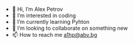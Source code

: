 - 👋 Hi, I’m Alex Petrov
- 👀 I’m interested in coding
- 🌱 I’m currently learning Pyhton
- 💞️ I’m looking to collaborate on something new
- 📫 How to reach me a1hp@abv.bg

<!---
AlexPetrov8712/AlexPetrov8712 is a ✨ special ✨ repository because its `README.md` (this file) appears on your GitHub profile.
You can click the Preview link to take a look at your changes.
--->
